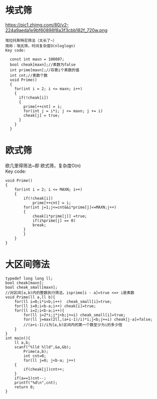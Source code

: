 # 埃式筛  
https://pic1.zhimg.com/80/v2-224a9aeda1e9bf60898f8a3f3cbb182f_720w.png

    埃拉托斯特尼筛法（太长了~）  
    简称：埃氏筛，时间复杂度O(nloglogn)  
    Key code:  

      const int maxn = 100007;  
      bool cheak[maxn];//素数为false   
      int prime[maxn];//存第i个素数的值   
      int cnt;//素数个数   
      void Prime()  
      {  
        for(int i = 2; i <= maxn; i++)  
        {  
          if(!cheak[i])  
          {  
            prime[++cnt] = i;  
            for(int j = i*i; j <= maxn; j += i)  
            cheak[j] = true;  
          }  
        }  
      }  


# 欧式筛
欧几里得筛法~即   欧式筛，复杂度O(n)   
Key code:  

	void Prime()  
	{  
		for(int i = 2; i <= MAXN; i++)  
		{  
			if(!cheak[i])  
		        prime[++cnt] = i;  
			for(int j=1;j<=cnt&&i*prime[j]<=MAXN;j++)  
			{  
				cheak[i*prime[j]] =true;  
				if(i%prime[j] == 0)  
				break;  
			}  
			}  
		}  
	}  

# 大区间筛法
	typedef long long ll;
	bool cheak[maxn];
	bool cheak_small[maxn];
	//对区间[a,b)内的整数执行筛法。isprime[i - a]=true <=> i是素数
	void Prime(ll a,ll b){
		for(ll i=0;i*i<b;i++)  cheak_small[i]=true;
		for(ll i=0;i<b-a;i++) cheak[i]=true;
		for(ll i=2;i<b-a;i++){
			for(ll j=2*i;j*j<b;j+=i) cheak_small[i]=true;
			for(ll j=max(2ll,(a+i-1)/i)*i;j<b;j+=i) cheak[j-a]=false;
			//(a+i-1)/i为[a,b)区间内的第一个数至少为i的多少倍
		}
	}
	int main(){
		ll a,b;
		scanf("%lld %lld",&a,&b); 
			Prime(a,b);
			int cnt=0;
			for(ll j=0; j<b-a; j++)
		{
		    if(cheak[j])cnt++;
		}
		if(a==1)cnt--;
		printf("%d\n",cnt);
		return 0;
	}
